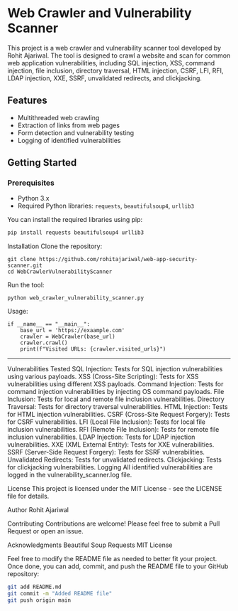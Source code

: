 # Web Crawler and Vulnerability Scanner

This project is a web crawler and vulnerability scanner tool developed by Rohit Ajariwal. The tool is designed to crawl a website and scan for common web application vulnerabilities, including SQL injection, XSS, command injection, file inclusion, directory traversal, HTML injection, CSRF, LFI, RFI, LDAP injection, XXE, SSRF, unvalidated redirects, and clickjacking.

## Features

- Multithreaded web crawling
- Extraction of links from web pages
- Form detection and vulnerability testing
- Logging of identified vulnerabilities

## Getting Started

### Prerequisites

- Python 3.x
- Required Python libraries: `requests`, `beautifulsoup4`, `urllib3`

You can install the required libraries using pip:

```sh 
pip install requests beautifulsoup4 urllib3
```
Installation
Clone the repository:
```
git clone https://github.com/rohitajariwal/web-app-security-scanner.git
cd WebCrawlerVulnerabilityScanner
```
Run the tool:
```
python web_crawler_vulnerability_scanner.py
```
Usage: 
```
if __name__ == "__main__":
    base_url = 'https://exaample.com'
    crawler = WebCrawler(base_url)
    crawler.crawl()
    print(f"Visited URLs: {crawler.visited_urls}")
```
------------------------------------------------------------------------------------------------------------------------------------------------------------------------------
Vulnerabilities Tested
SQL Injection: Tests for SQL injection vulnerabilities using various payloads.
XSS (Cross-Site Scripting): Tests for XSS vulnerabilities using different XSS payloads.
Command Injection: Tests for command injection vulnerabilities by injecting OS command payloads.
File Inclusion: Tests for local and remote file inclusion vulnerabilities.
Directory Traversal: Tests for directory traversal vulnerabilities.
HTML Injection: Tests for HTML injection vulnerabilities.
CSRF (Cross-Site Request Forgery): Tests for CSRF vulnerabilities.
LFI (Local File Inclusion): Tests for local file inclusion vulnerabilities.
RFI (Remote File Inclusion): Tests for remote file inclusion vulnerabilities.
LDAP Injection: Tests for LDAP injection vulnerabilities.
XXE (XML External Entity): Tests for XXE vulnerabilities.
SSRF (Server-Side Request Forgery): Tests for SSRF vulnerabilities.
Unvalidated Redirects: Tests for unvalidated redirects.
Clickjacking: Tests for clickjacking vulnerabilities.
Logging
All identified vulnerabilities are logged in the vulnerability_scanner.log file.

License
This project is licensed under the MIT License - see the LICENSE file for details.

Author
Rohit Ajariwal

Contributing
Contributions are welcome! Please feel free to submit a Pull Request or open an issue.

Acknowledgments
Beautiful Soup
Requests
MIT License


Feel free to modify the README file as needed to better fit your project. Once done, you can add, commit, and push the README file to your GitHub repository:

```sh
git add README.md
git commit -m "Added README file"
git push origin main


